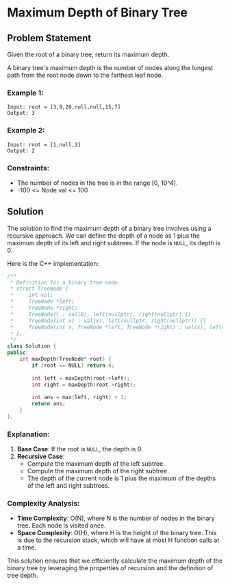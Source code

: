 # Maximum Depth of Binary Tree

## Problem Statement

Given the root of a binary tree, return its maximum depth.

A binary tree's maximum depth is the number of nodes along the longest path from the root node down to the farthest leaf node.

### Example 1:

```
Input: root = [3,9,20,null,null,15,7]
Output: 3
```

### Example 2:

```
Input: root = [1,null,2]
Output: 2
```

### Constraints:

- The number of nodes in the tree is in the range [0, 10^4].
- -100 <= Node.val <= 100

## Solution

The solution to find the maximum depth of a binary tree involves using a recursive approach. We can define the depth of a node as 1 plus the maximum depth of its left and right subtrees. If the node is `NULL`, its depth is 0.

Here is the C++ implementation:

```cpp
/**
 * Definition for a binary tree node.
 * struct TreeNode {
 *     int val;
 *     TreeNode *left;
 *     TreeNode *right;
 *     TreeNode() : val(0), left(nullptr), right(nullptr) {}
 *     TreeNode(int x) : val(x), left(nullptr, right(nullptr)) {}
 *     TreeNode(int x, TreeNode *left, TreeNode *right) : val(x), left(left), right(right) {}
 * };
 */
class Solution {
public:
    int maxDepth(TreeNode* root) {
        if (root == NULL) return 0;
        
        int left = maxDepth(root->left);
        int right = maxDepth(root->right);
        
        int ans = max(left, right) + 1;
        return ans;
    }
};
```

### Explanation:

1. **Base Case**: If the root is `NULL`, the depth is 0.
2. **Recursive Case**:
   - Compute the maximum depth of the left subtree.
   - Compute the maximum depth of the right subtree.
   - The depth of the current node is 1 plus the maximum of the depths of the left and right subtrees.

### Complexity Analysis:

- **Time Complexity**: O(N), where N is the number of nodes in the binary tree. Each node is visited once.
- **Space Complexity**: O(H), where H is the height of the binary tree. This is due to the recursion stack, which will have at most H function calls at a time.

This solution ensures that we efficiently calculate the maximum depth of the binary tree by leveraging the properties of recursion and the definition of tree depth.
